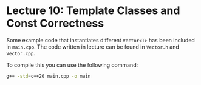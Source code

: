 # Lecture 10: Template Classes and Const Correctness

Some example code that instantiates different `Vector<T>` has been included in `main.cpp`. The code written in lecture can be found in `Vector.h` and `Vector.cpp`.

To compile this you can use the following command:

```sh
g++ -std=c++20 main.cpp -o main
```